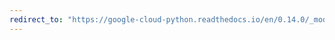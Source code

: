 ```yaml
---
redirect_to: "https://google-cloud-python.readthedocs.io/en/0.14.0/_modules/gcloud/bigtable/happybase/pool.html"
---
```

